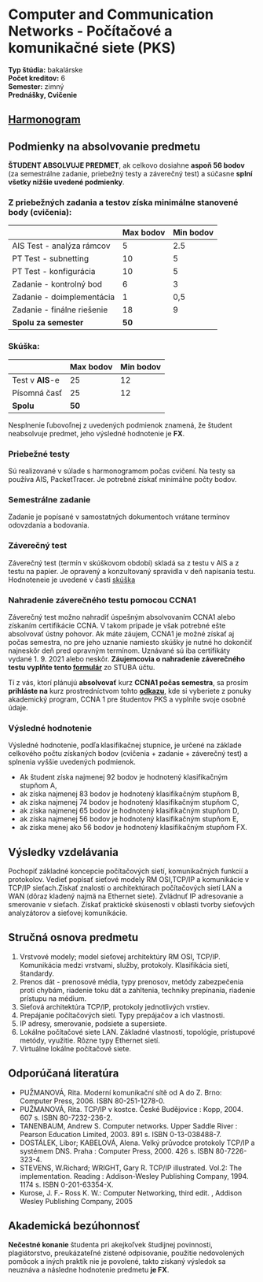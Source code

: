 # Computer and Communication Networks - Počítačové a komunikačné siete (PKS)

**Typ štúdia:** bakalárske  
**Počet kreditov:** 6  
**Semester:** zimný  
**Prednášky, Cvičenie**

## [Harmonogram](pks2425_harmonogram.pdf)

## Podmienky na absolvovanie predmetu

**ŠTUDENT ABSOLVUJE PREDMET**, ak celkovo dosiahne **aspoň 56 bodov** (za semestrálne zadanie, priebežný testy a záverečný test) a súčasne **splní všetky nižšie uvedené podmienky**.

### Z priebežných zadania a testov získa minimálne stanovené body (**cvičenia**):

<table>
<thead>
  <tr>
    <th></th>
    <th>Max bodov</th>
    <th>Min bodov</th>
  </tr>
</thead>
<tbody>
  <tr>
    <td>AIS Test - analýza rámcov</td>
    <td>5</td>
    <td>2.5</td>
  </tr>
  <tr>
    <td>PT Test - subnetting</td>
    <td>10</td>
    <td>5</td>
  </tr>
  <tr>
    <td>PT Test - konfigurácia</td>
    <td>10</td>
    <td>5</td>
  </tr>
  <tr>
    <td>Zadanie - kontrolný bod</td>
    <td>6</td>
    <td>3</td>
  </tr>
  </tr>
    <tr>
    <td>Zadanie - doimplementácia</td>
    <td>1</td>
    <td>0,5</td>
  </tr>
  <tr>
    <td>Zadanie - finálne riešenie</td>
    <td>18</td>
    <td>9</td>
  </tr>
  <tr>
    <td><b>Spolu za semester</b></td>
    <td><b>50</b></td>
    <td><b></b></td>
  </tr>
</tbody>
</table>

### Skúška:

<table>
<thead>
  <tr>
    <th></th>
    <th>Max bodov</th>
    <th>Min bodov</th>
  </tr>
</thead>
<tbody>
  <tr>
    <td>Test v <b>AIS</b>-e</td>
    <td>25</td>
    <td>12</td>
  </tr>
  <tr>
    <td>Písomná časť</td>
    <td>25</td>
    <td>12</td>
  </tr>
 <tr>
    <td><b>Spolu</b></td>
    <td><b>50</b></td>
    <td><b></b></td>
  </tr>
</tbody>
</table>

Nesplnenie ľubovoľnej z uvedených podmienok znamená, že študent neabsolvuje predmet, jeho výsledné hodnotenie je **FX**.

### Priebežné testy

Sú realizované v súlade s harmonogramom počas cvičení. Na testy sa používa AIS, PacketTracer. Je potrebné získať minimálne počty bodov.

### Semestrálne zadanie

Zadanie je popísané v samostatných dokumentoch vrátane termínov odovzdania a bodovania.

### Záverečný test

Záverečný test (termín v skúškovom období) skladá sa z testu v AIS a z testu na papier. Je opravený a konzultovaný spravidla v deň napísania testu. Hodnoteneie je uvedené v časti [skúška](#skúška)

### Nahradenie záverečného testu pomocou CCNA1

Záverečný test možno nahradiť úspešným absolvovaním CCNA1 alebo získaním certifikácie CCNA. V takom prípade je však potrebné ešte absolvovať ústny pohovor. Ak máte záujem, CCNA1 je možné získať aj počas semestra, no pre jeho uznanie namiesto skúšky je nutné ho dokončiť najneskôr deň pred opravným termínom. Uznávané sú iba certifikáty vydané 1. 9. 2021 alebo neskôr. **Záujemcovia o nahradenie záverečného testu vyplňte tento [formulár](https://forms.gle/DzUsQfBCis9gZoCB9)** zo STUBA účtu.

Tí z vás, ktorí plánujú **absolvovať** kurz **CCNA1 počas semestra**, sa prosím **prihláste na** kurz prostredníctvom tohto [**odkazu**](https://netacad.fiit.stuba.sk/registracia), kde si vyberiete z ponuky akademický program, CCNA 1 pre študentov PKS a vyplníte svoje osobné údaje.

### Výsledné hodnotenie

Výsledné hodnotenie, podľa klasifikačnej stupnice, je určené na základe celkového počtu získaných bodov (cvičenia + zadanie + záverečný test) a splnenia vyššie uvedených podmienok.

- Ak študent získa najmenej 92 bodov je hodnotený klasifikačným stupňom A,
- ak získa najmenej 83 bodov je hodnotený klasifikačným stupňom B,
- ak získa najmenej 74 bodov je hodnotený klasifikačným stupňom C,
- ak získa najmenej 65 bodov je hodnotený klasifikačným stupňom D,
- ak získa najmenej 56 bodov je hodnotený klasifikačným stupňom E,
- ak získa menej ako 56 bodov je hodnotený klasifikačným stupňom FX.

## Výsledky vzdelávania

Pochopiť základné koncepcie počítačových sietí, komunikačných funkcií a protokolov. Vedieť popísať sieťové modely RM OSI,TCP/IP a komunikácie v TCP/IP sieťach.Získať znalosti o architektúrach počítačových sietí LAN a WAN (dôraz kladený najmä na Ethernet siete). Zvládnuť IP adresovanie a smerovanie v sieťach. Získať praktické skúsenosti v oblasti tvorby sieťových analyzátorov a sieťovej komunikácie.

## Stručná osnova predmetu

1. Vrstvové modely; model sieťovej architektúry RM OSI, TCP/IP. Komunikácia medzi vrstvami, služby, protokoly. Klasifikácia sietí, štandardy.
2. Prenos dát - prenosové média, typy prenosov, metódy zabezpečenia proti chybám, riadenie toku dát a zahltenia, techniky prepínania, riadenie prístupu na médium.
3. Sieťová architektúra TCP/IP, protokoly jednotlivých vrstiev.
4. Prepájanie počítačových sietí. Typy prepájačov a ich vlastnosti.
5. IP adresy, smerovanie, podsiete a supersiete.
6. Lokálne počítačové siete LAN. Základné vlastnosti, topológie, prístupové metódy, využitie. Rôzne typy Ethernet sietí.
7. Virtuálne lokálne počítačové siete.

## Odporúčaná literatúra

- PUŽMANOVÁ, Rita. Moderní komunikační sítě od A do Z. Brno: Computer Press, 2006. ISBN 80-251-1278-0.
- PUŽMANOVÁ, Rita. TCP/IP v kostce. České Budějovice : Kopp, 2004. 607 s. ISBN 80-7232-236-2.
- TANENBAUM, Andrew S. Computer networks. Upper Saddle River : Pearson Education Limited, 2003. 891 s. ISBN 0-13-038488-7.
- DOSTÁLEK, Libor; KABELOVÁ, Alena. Velký průvodce protokoly TCP/IP a systémem DNS. Praha : Computer Press, 2000. 426 s. ISBN 80-7226-323-4.
- STEVENS, W.Richard; WRIGHT, Gary R. TCP/IP illustrated. Vol.2: The implementation. Reading : Addison-Wesley Publishing Company, 1994. 1174 s. ISBN 0-201-63354-X.
- Kurose, J. F.- Ross K. W.: Computer Networking, third edit. , Addison Wesley Publishing Company, 2005

## Akademická bezúhonnosť

**Nečestné konanie** študenta pri akejkoľvek študijnej povinnosti, plagiátorstvo,
preukázateľné zistené odpisovanie, použitie nedovolených pomôcok a iných praktík nie
je povolené, takto získaný výsledok sa neuznáva a následne hodnotenie predmetu **je FX**.
